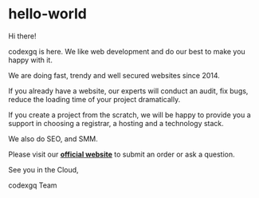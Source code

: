 # hello-world

Hi there!

codexgq is here. We like web development and do our best to make you happy with it.

We are doing fast, trendy and well secured websites since 2014. 

If you already have a website, our experts will conduct an audit, fix bugs, reduce the loading time of your project dramatically.

If you create a project from the scratch, we will be happy to provide you a support in choosing a registrar, a hosting and a technology stack.

We also do SEO, and SMM.

Please visit our **[official website](https://codex.gq/)** to submit an order or ask a question.

See you in the Cloud,

codexgq Team
